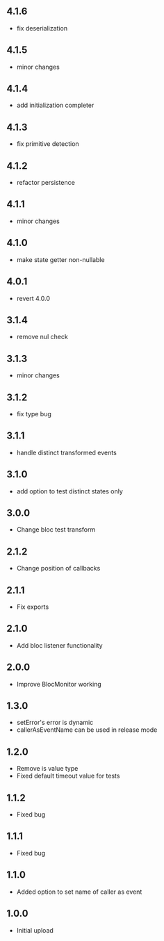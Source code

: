 ## 4.1.6

- fix deserialization

## 4.1.5

- minor changes

## 4.1.4

- add initialization completer

## 4.1.3

- fix primitive detection

## 4.1.2

- refactor persistence

## 4.1.1

- minor changes

## 4.1.0

- make state getter non-nullable

## 4.0.1

- revert 4.0.0

## 3.1.4

- remove nul check

## 3.1.3

- minor changes

## 3.1.2

- fix type bug

## 3.1.1

- handle distinct transformed events

## 3.1.0

- add option to test distinct states only

## 3.0.0

- Change bloc test transform

## 2.1.2

- Change position of callbacks

## 2.1.1

- Fix exports

## 2.1.0

- Add bloc listener functionality

## 2.0.0

- Improve BlocMonitor working

## 1.3.0

- setError's error is dynamic
- callerAsEventName can be used in release mode

## 1.2.0

- Remove is value type
- Fixed default timeout value for tests

## 1.1.2

- Fixed bug

## 1.1.1

- Fixed bug

## 1.1.0

- Added option to set name of caller as event

## 1.0.0

- Initial upload
